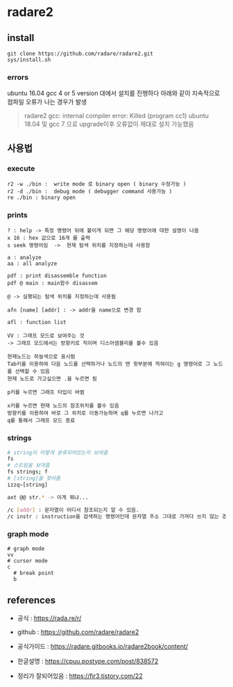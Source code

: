 # radare2

## install 
```
git clone https://github.com/radare/radare2.git
sys/install.sh
```
### errors
ubuntu 16.04 gcc 4 or 5 version 대에서 설치를 진행하다 아래와 같이 지속적으로 컴파일 오류가 나는 경우가 발생  
>radare2 gcc: internal compiler error: Killed (program cc1)
ubuntu 18.04 및 gcc 7 으로 upgrade이후 오류없이 제대로 설치 가능했음

## 사용법 

### execute
```
r2 -w ./bin :  write mode 로 binary open ( binary 수정가능 )
r2 -d ./bin :  debug mode ( debugger command 사용가능 )
re ./bin : binary open
```

### prints

```
? : help -> 특정 명령어 뒤에 붙이게 되면 그 해당 명령어에 대한 설명이 나옴 
x 16 : hex 값으로 16개 를 출력 
s seek 명령어임  ->  현재 탐색 위치를 지정하는데 사용함 

a : analyze
aa : all analyze 

pdf : print disassemble function 
pdf @ main : main함수 disassem 

@ -> 실행되는 탐색 위치를 지정하는데 사용됨 

afn [name] [addr] : -> addr을 name으로 변경 함 

afl : function list

VV : 그래프 모드로 보여주는 것 
-> 그래프 모드에서는 방향키로 직이며 디스어셈블리를 볼수 있음 

현재노드는 하늘색으로 표시됨 
Tab키를 이용하여 다음 노드를 선택하거나 노드의 맨 윗부분에 적혀이는 g 명령어로 그 노드를 선택할 수 있음 
현재 노드로 가고싶으면 .을 누르면 됨 

p키를 누르면 그래프 타입이 바뀜 

x키를 누르면 현재 노드의 참조위치를 볼수 있음 
방향키를 이용하여 바로 그 위치로 이동가능하며 q를 누르면 나가고 
q를 통해서 그래프 모드 종료 

```

### strings 
```bash
# string이 어떻게 분류되어있는지 보여줌 
fs 
# 스트링을 보여줌 
fs strings; f 
# [string]을 찾아줌 
izzq~[string] 

axt @@ str.* -> 이게 뭐냐...

/c [addr] : 문자열이 어디서 참조되는지 알 수 있음. 
/c instr : instruction을 검색하는 명령어인데 문자열 주소 그대로 가져다 쓰지 않는 경우 아무결과도 X

```


### graph mode 
```base
# graph mode 
vv 
# cursor mode 
c  
  # break point 
  b 
```

## references 
- 공식 : <https://rada.re/r/>
- github : <https://github.com/radare/radare2>
- 공식가이드 : <https://radare.gitbooks.io/radare2book/content/>
- 한글설명 : <https://cpuu.postype.com/post/838572>

- 정리가 잘되어있음 : <https://fir3.tistory.com/22>
